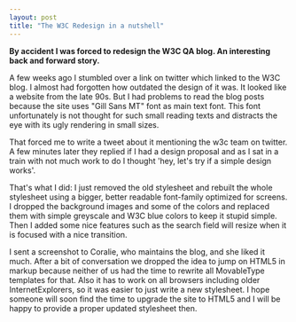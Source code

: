 ```yaml
---
layout: post
title: "The W3C Redesign in a nutshell"
---
```


**By accident I was forced to redesign the W3C QA blog. An interesting back and forward story.**

A few weeks ago I stumbled over a link on twitter which linked to the W3C blog. I almost had forgotten how outdated the design of it was. It looked like a website from the late 90s.
But I had problems to read the blog posts because the site uses "Gill Sans MT" font as main text font. This font unfortunately is not thought for such small reading texts and distracts the eye with its ugly rendering in small sizes.

That forced me to write a tweet about it mentioning the w3c team on twitter. A few minutes later they replied if I had a design proposal and as I sat in a train with not much work to do I thought 'hey, let's try if a simple design works'.

That's what I did: I just removed the old stylesheet and rebuilt the whole stylesheet using a bigger, better readable font-family optimized for screens. I dropped the background images and some of the colors and replaced them with simple greyscale and W3C blue colors to keep it stupid simple.
Then I added some nice features such as the search field will resize when it is focused with a nice transition.

I sent a screenshot to Coralie, who maintains the blog, and she liked it much. After a bit of conversation we dropped the idea to jump on HTML5 in markup because neither of us had the time to rewrite all MovableType templates for that. Also it has to work on all browsers including older InternetExplorers, so it was easier to just write a new stylesheet. I hope someone will soon find the time to upgrade the site to HTML5 and I will be happy to provide a proper updated stylesheet then.

